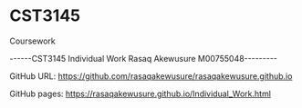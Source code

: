 # CST3145
Coursework

------CST3145 Individual Work  Rasaq Akewusure M00755048---------

GitHub URL: https://github.com/rasaqakewusure/rasaqakewusure.github.io


GitHub pages: https://rasaqakewusure.github.io/Individual_Work.html
